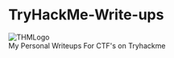 # TryHackMe-Write-ups
![THMLogo](https://femboy.beauty/I7Toq.png) <br>
My Personal Writeups For CTF's on Tryhackme
